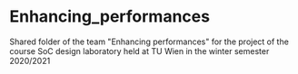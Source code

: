# Enhancing_performances
Shared folder of the team "Enhancing performances" for the project of the course SoC design laboratory held at TU Wien in the winter semester 2020/2021
